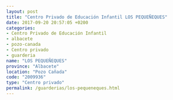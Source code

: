 ```yaml
---
layout: post
title: "Centro Privado de Educación Infantil LOS PEQUEÑEQUES"
date: 2017-09-20 20:57:05 +0200
categories:
- Centro Privado de Educación Infantil
- albacete
- pozo-canada
- Centro privado
- guarderia
name: "LOS PEQUEÑEQUES"
province: "Albacete"
location: "Pozo Cañada"
code: "2009936"
type: "Centro privado"
permalink: /guarderias/los-pequeneques.html
---
```

